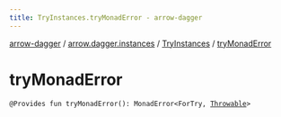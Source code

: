 ```yaml
---
title: TryInstances.tryMonadError - arrow-dagger
---
```


[arrow-dagger](../../index.html) / [arrow.dagger.instances](../index.html) / [TryInstances](index.html) / [tryMonadError](./try-monad-error.html)

# tryMonadError

`@Provides fun tryMonadError(): MonadError<ForTry, `[`Throwable`](https://kotlinlang.org/api/latest/jvm/stdlib/kotlin/-throwable/index.html)`>`